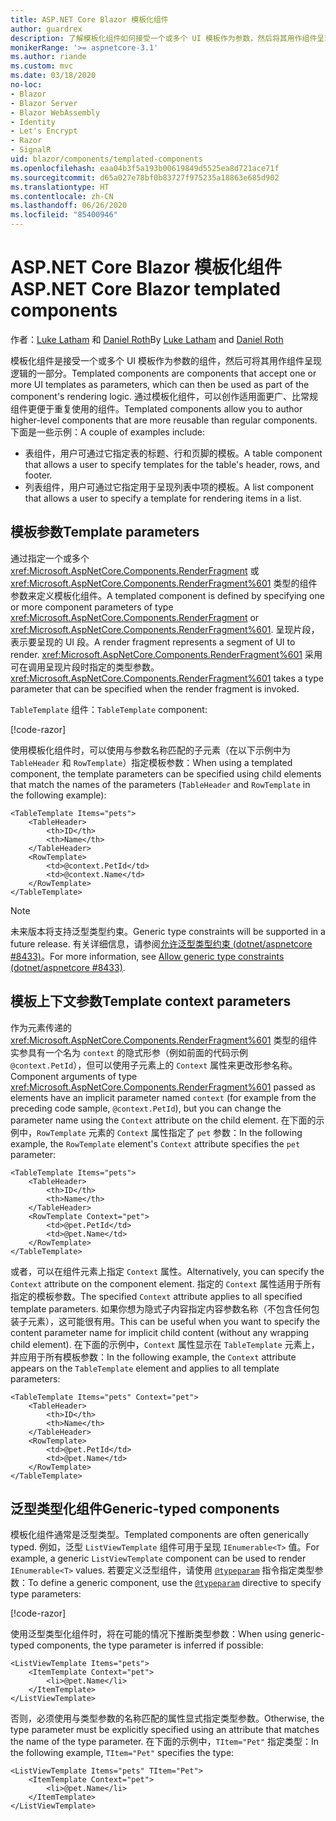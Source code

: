 ```yaml
---
title: ASP.NET Core Blazor 模板化组件
author: guardrex
description: 了解模板化组件如何接受一个或多个 UI 模板作为参数，然后将其用作组件呈现逻辑的一部分。
monikerRange: '>= aspnetcore-3.1'
ms.author: riande
ms.custom: mvc
ms.date: 03/18/2020
no-loc:
- Blazor
- Blazor Server
- Blazor WebAssembly
- Identity
- Let's Encrypt
- Razor
- SignalR
uid: blazor/components/templated-components
ms.openlocfilehash: eaa04b3f5a193b00619849d5525ea8d721ace71f
ms.sourcegitcommit: d65a027e78bf0b83727f975235a18863e685d902
ms.translationtype: HT
ms.contentlocale: zh-CN
ms.lasthandoff: 06/26/2020
ms.locfileid: "85400946"
---
```

# <a name="aspnet-core-blazor-templated-components"></a><span data-ttu-id="14841-103">ASP.NET Core Blazor 模板化组件</span><span class="sxs-lookup"><span data-stu-id="14841-103">ASP.NET Core Blazor templated components</span></span>

<span data-ttu-id="14841-104">作者：[Luke Latham](https://github.com/guardrex) 和 [Daniel Roth](https://github.com/danroth27)</span><span class="sxs-lookup"><span data-stu-id="14841-104">By [Luke Latham](https://github.com/guardrex) and [Daniel Roth](https://github.com/danroth27)</span></span>

<span data-ttu-id="14841-105">模板化组件是接受一个或多个 UI 模板作为参数的组件，然后可将其用作组件呈现逻辑的一部分。</span><span class="sxs-lookup"><span data-stu-id="14841-105">Templated components are components that accept one or more UI templates as parameters, which can then be used as part of the component's rendering logic.</span></span> <span data-ttu-id="14841-106">通过模板化组件，可以创作适用面更广、比常规组件更便于重复使用的组件。</span><span class="sxs-lookup"><span data-stu-id="14841-106">Templated components allow you to author higher-level components that are more reusable than regular components.</span></span> <span data-ttu-id="14841-107">下面是一些示例：</span><span class="sxs-lookup"><span data-stu-id="14841-107">A couple of examples include:</span></span>

* <span data-ttu-id="14841-108">表组件，用户可通过它指定表的标题、行和页脚的模板。</span><span class="sxs-lookup"><span data-stu-id="14841-108">A table component that allows a user to specify templates for the table's header, rows, and footer.</span></span>
* <span data-ttu-id="14841-109">列表组件，用户可通过它指定用于呈现列表中项的模板。</span><span class="sxs-lookup"><span data-stu-id="14841-109">A list component that allows a user to specify a template for rendering items in a list.</span></span>

## <a name="template-parameters"></a><span data-ttu-id="14841-110">模板参数</span><span class="sxs-lookup"><span data-stu-id="14841-110">Template parameters</span></span>

<span data-ttu-id="14841-111">通过指定一个或多个 <xref:Microsoft.AspNetCore.Components.RenderFragment> 或 <xref:Microsoft.AspNetCore.Components.RenderFragment%601> 类型的组件参数来定义模板化组件。</span><span class="sxs-lookup"><span data-stu-id="14841-111">A templated component is defined by specifying one or more component parameters of type <xref:Microsoft.AspNetCore.Components.RenderFragment> or <xref:Microsoft.AspNetCore.Components.RenderFragment%601>.</span></span> <span data-ttu-id="14841-112">呈现片段，表示要呈现的 UI 段。</span><span class="sxs-lookup"><span data-stu-id="14841-112">A render fragment represents a segment of UI to render.</span></span> <span data-ttu-id="14841-113"><xref:Microsoft.AspNetCore.Components.RenderFragment%601> 采用可在调用呈现片段时指定的类型参数。</span><span class="sxs-lookup"><span data-stu-id="14841-113"><xref:Microsoft.AspNetCore.Components.RenderFragment%601> takes a type parameter that can be specified when the render fragment is invoked.</span></span>

<span data-ttu-id="14841-114">`TableTemplate` 组件：</span><span class="sxs-lookup"><span data-stu-id="14841-114">`TableTemplate` component:</span></span>

[!code-razor[](../common/samples/3.x/BlazorWebAssemblySample/Components/TableTemplate.razor)]

<span data-ttu-id="14841-115">使用模板化组件时，可以使用与参数名称匹配的子元素（在以下示例中为 `TableHeader` 和 `RowTemplate`）指定模板参数：</span><span class="sxs-lookup"><span data-stu-id="14841-115">When using a templated component, the template parameters can be specified using child elements that match the names of the parameters (`TableHeader` and `RowTemplate` in the following example):</span></span>

```razor
<TableTemplate Items="pets">
    <TableHeader>
        <th>ID</th>
        <th>Name</th>
    </TableHeader>
    <RowTemplate>
        <td>@context.PetId</td>
        <td>@context.Name</td>
    </RowTemplate>
</TableTemplate>
```

> [!NOTE]
> <span data-ttu-id="14841-116">未来版本将支持泛型类型约束。</span><span class="sxs-lookup"><span data-stu-id="14841-116">Generic type constraints will be supported in a future release.</span></span> <span data-ttu-id="14841-117">有关详细信息，请参阅[允许泛型类型约束 (dotnet/aspnetcore #8433)](https://github.com/dotnet/aspnetcore/issues/8433)。</span><span class="sxs-lookup"><span data-stu-id="14841-117">For more information, see [Allow generic type constraints (dotnet/aspnetcore #8433)](https://github.com/dotnet/aspnetcore/issues/8433).</span></span>

## <a name="template-context-parameters"></a><span data-ttu-id="14841-118">模板上下文参数</span><span class="sxs-lookup"><span data-stu-id="14841-118">Template context parameters</span></span>

<span data-ttu-id="14841-119">作为元素传递的 <xref:Microsoft.AspNetCore.Components.RenderFragment%601> 类型的组件实参具有一个名为 `context` 的隐式形参（例如前面的代码示例 `@context.PetId`），但可以使用子元素上的 `Context` 属性来更改形参名称。</span><span class="sxs-lookup"><span data-stu-id="14841-119">Component arguments of type <xref:Microsoft.AspNetCore.Components.RenderFragment%601> passed as elements have an implicit parameter named `context` (for example from the preceding code sample, `@context.PetId`), but you can change the parameter name using the `Context` attribute on the child element.</span></span> <span data-ttu-id="14841-120">在下面的示例中，`RowTemplate` 元素的 `Context` 属性指定了 `pet` 参数：</span><span class="sxs-lookup"><span data-stu-id="14841-120">In the following example, the `RowTemplate` element's `Context` attribute specifies the `pet` parameter:</span></span>

```razor
<TableTemplate Items="pets">
    <TableHeader>
        <th>ID</th>
        <th>Name</th>
    </TableHeader>
    <RowTemplate Context="pet">
        <td>@pet.PetId</td>
        <td>@pet.Name</td>
    </RowTemplate>
</TableTemplate>
```

<span data-ttu-id="14841-121">或者，可以在组件元素上指定 `Context` 属性。</span><span class="sxs-lookup"><span data-stu-id="14841-121">Alternatively, you can specify the `Context` attribute on the component element.</span></span> <span data-ttu-id="14841-122">指定的 `Context` 属性适用于所有指定的模板参数。</span><span class="sxs-lookup"><span data-stu-id="14841-122">The specified `Context` attribute applies to all specified template parameters.</span></span> <span data-ttu-id="14841-123">如果你想为隐式子内容指定内容参数名称（不包含任何包装子元素），这可能很有用。</span><span class="sxs-lookup"><span data-stu-id="14841-123">This can be useful when you want to specify the content parameter name for implicit child content (without any wrapping child element).</span></span> <span data-ttu-id="14841-124">在下面的示例中，`Context` 属性显示在 `TableTemplate` 元素上，并应用于所有模板参数：</span><span class="sxs-lookup"><span data-stu-id="14841-124">In the following example, the `Context` attribute appears on the `TableTemplate` element and applies to all template parameters:</span></span>

```razor
<TableTemplate Items="pets" Context="pet">
    <TableHeader>
        <th>ID</th>
        <th>Name</th>
    </TableHeader>
    <RowTemplate>
        <td>@pet.PetId</td>
        <td>@pet.Name</td>
    </RowTemplate>
</TableTemplate>
```

## <a name="generic-typed-components"></a><span data-ttu-id="14841-125">泛型类型化组件</span><span class="sxs-lookup"><span data-stu-id="14841-125">Generic-typed components</span></span>

<span data-ttu-id="14841-126">模板化组件通常是泛型类型。</span><span class="sxs-lookup"><span data-stu-id="14841-126">Templated components are often generically typed.</span></span> <span data-ttu-id="14841-127">例如，泛型 `ListViewTemplate` 组件可用于呈现 `IEnumerable<T>` 值。</span><span class="sxs-lookup"><span data-stu-id="14841-127">For example, a generic `ListViewTemplate` component can be used to render `IEnumerable<T>` values.</span></span> <span data-ttu-id="14841-128">若要定义泛型组件，请使用 [`@typeparam`](xref:mvc/views/razor#typeparam) 指令指定类型参数：</span><span class="sxs-lookup"><span data-stu-id="14841-128">To define a generic component, use the [`@typeparam`](xref:mvc/views/razor#typeparam) directive to specify type parameters:</span></span>

[!code-razor[](../common/samples/3.x/BlazorWebAssemblySample/Components/ListViewTemplate.razor)]

<span data-ttu-id="14841-129">使用泛型类型化组件时，将在可能的情况下推断类型参数：</span><span class="sxs-lookup"><span data-stu-id="14841-129">When using generic-typed components, the type parameter is inferred if possible:</span></span>

```razor
<ListViewTemplate Items="pets">
    <ItemTemplate Context="pet">
        <li>@pet.Name</li>
    </ItemTemplate>
</ListViewTemplate>
```

<span data-ttu-id="14841-130">否则，必须使用与类型参数的名称匹配的属性显式指定类型参数。</span><span class="sxs-lookup"><span data-stu-id="14841-130">Otherwise, the type parameter must be explicitly specified using an attribute that matches the name of the type parameter.</span></span> <span data-ttu-id="14841-131">在下面的示例中，`TItem="Pet"` 指定类型：</span><span class="sxs-lookup"><span data-stu-id="14841-131">In the following example, `TItem="Pet"` specifies the type:</span></span>

```razor
<ListViewTemplate Items="pets" TItem="Pet">
    <ItemTemplate Context="pet">
        <li>@pet.Name</li>
    </ItemTemplate>
</ListViewTemplate>
```
